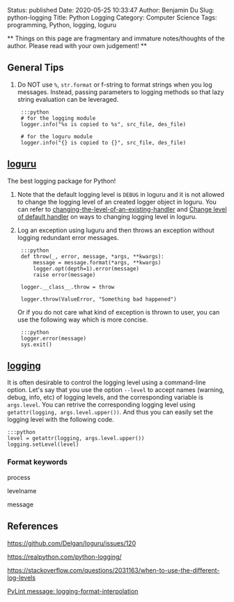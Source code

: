 Status: published
Date: 2020-05-25 10:33:47
Author: Benjamin Du
Slug: python-logging
Title: Python Logging
Category: Computer Science
Tags: programming, Python, logging, loguru

**
Things on this page are fragmentary and immature notes/thoughts of the author.
Please read with your own judgement!
**

## General Tips

1. Do NOT use `%`, `str.format` or f-string to format strings 
    when you log messages.
    Instead, 
    passing parameters to logging methods so that lazy string evaluation can be leveraged.

        :::python
        # for the logging module
        logger.info("%s is copied to %s", src_file, des_file)

        # for the loguru module
        logger.info("{} is copied to {}", src_file, des_file)

## [loguru](https://github.com/Delgan/loguru)

The best logging package for Python!

1. Note that the default logging level is `DEBUG` in loguru
  and it is not allowed to change the logging level of an created logger object in loguru.
  You can refer to
  [changing-the-level-of-an-existing-handler](https://loguru.readthedocs.io/en/latest/resources/recipes.html#changing-the-level-of-an-existing-handler)
  and
  [Change level of default handler](https://github.com/Delgan/loguru/issues/51)
  on ways to changing logging level in loguru.

2. Log an exception using luguru and then throws an exception without logging redundant error messages.

        :::python
        def throw(_, error, message, *args, **kwargs):
            message = message.format(*args, **kwargs)
            logger.opt(depth=1).error(message)
            raise error(message)

        logger.__class__.throw = throw

        logger.throw(ValueError, "Something bad happened")

    Or if you do not care what kind of exception is thrown to user, 
    you can use the following way which is more concise.

        :::python
        logger.error(message)
        sys.exit()

## [logging](https://docs.python.org/3/library/logging.html)

It is often desirable to control the logging level using a command-line option.
Let's say that you use the option `--level` to accept names (warning, debug, info, etc) of logging levels,
and the corresponding variable is `args.level`. 
You can retrive the corresponding logging level using `getattr(logging, args.level.upper())`.
And thus you can easily set the logging level with the following code.

    :::python
    level = getattr(logging, args.level.upper())
    logging.setLevel(level)

### Format keywords

process

levelname

message

## References

https://github.com/Delgan/loguru/issues/120

https://realpython.com/python-logging/

https://stackoverflow.com/questions/2031163/when-to-use-the-different-log-levels

[PyLint message: logging-format-interpolation](https://stackoverflow.com/questions/34619790/pylint-message-logging-format-interpolation)
